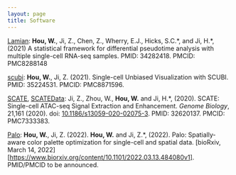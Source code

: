 ```yaml
---
layout: page
title: Software
---
```


[Lamian](https://winnie09.github.io/Wenpin_Hou/pages/Lamian.html): **Hou, W.**, Ji, Z., Chen, Z., Wherry, E.J., Hicks, S.C.\*, and Ji, H.\*, (2021) A statistical framework for differential pseudotime analysis with multiple single-cell RNA-seq samples. PMID: 34282418. PMCID: PMC8288148

[scubi](https://winnie09.github.io/Wenpin_Hou/pages/SCUBI.html):  **Hou, W.**, Ji, Z. (2021). Single-cell Unbiased Visualization with SCUBI. PMID: 35224531. PMCID: PMC8871596.

[SCATE](https://github.com/Winnie09/SCATE), [SCATEData](https://github.com/Winnie09/SCATEData):  Ji, Z., Zhou, W., **Hou, W.** and Ji, H.\*, (2020). SCATE: Single-cell ATAC-seq Signal Extraction and Enhancement. *Genome Biology*, 21,161 (2020). doi: [10.1186/s13059-020-02075-3](https://genomebiology.biomedcentral.com/articles/10.1186/s13059-020-02075-3). PMID: 32620137. PMCID: PMC7333383.

[Palo](https://winnie09.github.io/Wenpin_Hou/pages/Palo.html):  **Hou, W.**, Ji, Z. (2022). **Hou, W.** and Ji, Z.\*, (2022).
Palo: Spatially-aware color palette optimization for single-cell and spatial data. [bioRxiv, March 14, 2022][https://www.biorxiv.org/content/10.1101/2022.03.13.484080v1]. PMID/PMCID to be announced. 

